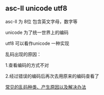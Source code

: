 ## asc-II unicode utf8

asc-ll 为 8位 包含英文字母，数字等

unicode 为了统一世界上的编码

utf8 可以看作unicode 一种实现





乱码出现的原因：

1.查看编码的方式不对

2.经过错误的编码后再次去用原来的编码查看了

[常见的乱码种类、产生原因以及解决办法](https://developer.ibm.com/zh/articles/analysis-and-summary-of-common-random-code-problems/)